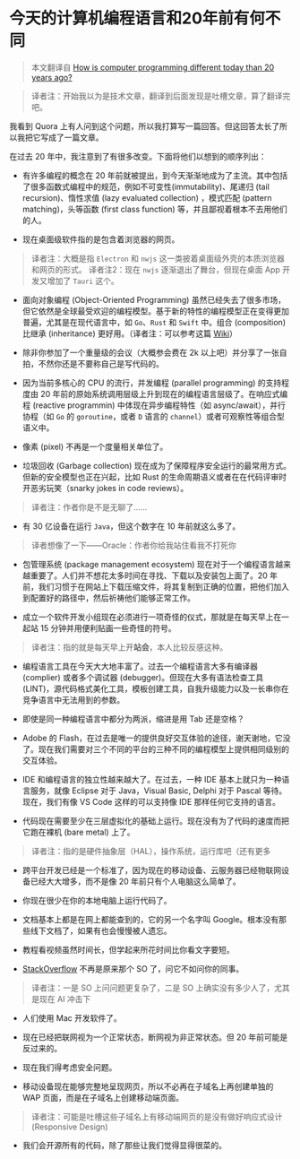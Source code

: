 # 今天的计算机编程语言和20年前有何不同
 
> 本文翻译自 [How is computer programming different today than 20 years ago?](https://medium.com/swlh/how-is-computer-programming-different-today-than-20-years-ago-9d0154d1b6ce)

> 译者注：开始我以为是技术文章，翻译到后面发现是吐槽文章，算了翻译完吧。
 
我看到 Quora 上有人问到这个问题，所以我打算写一篇回答。但这回答太长了所以我把它写成了一篇文章。
 
在过去 20 年中，我注意到了有很多改变。下面将他们以想到的顺序列出：
 
* 有许多编程的概念在 20 年前就被提出，到今天渐渐地成为了主流。其中包括了很多函数式编程中的规范，例如不可变性(immutability)、尾递归 (tail recursion)、惰性求值 (lazy evaluated collection) ，模式匹配 (pattern matching)，头等函数 (first class function) 等，并且鄙视着根本不去用他们的人。
 
* 现在桌面级软件指的是包含着浏览器的网页。
> 译者注：大概是指 `Electron` 和 `nwjs` 这一类披着桌面级外壳的本质浏览器和网页的形式。
> 译者注2：现在 `nwjs` 逐渐退出了舞台，但现在桌面 App 开发又增加了 `Tauri` 这个。
 
* 面向对象编程 (Object-Oriented Programming) 虽然已经失去了很多市场，但它依然是全球最受欢迎的编程模型。基于新的特性的编程模型正在变得更加普遍，尤其是在现代语言中，如 `Go`、`Rust` 和 `Swift` 中。组合 (composition) 比继承 (inheritance) 更好用。（译者注：可以参考这篇 [Wiki](https://en.wikipedia.org/wiki/Composition_over_inheritance)）
 
* 除非你参加了一个重量级的会议（大概参会费在 2k 以上吧）并分享了一张自拍，不然你还是不要称自己是写代码的。

* 因为当前多核心的 CPU 的流行，并发编程 (parallel programming) 的支持程度由 20 年前的原始系统调用层级上升到现在的编程语言层级了。在响应式编程 (reactive programmin) 中体现在异步编程特性（如 async/await），并行协程（如 `Go` 的 `goroutine`，或者 `D` 语言的 `channel`）或者可观察性等组合型语义中。

* 像素 (pixel) 不再是一个度量相关单位了。

* 垃圾回收 (Garbage collection) 现在成为了保障程序安全运行的最常用方式。但新的安全模型也正在兴起，比如 Rust 的生命周期语义或者在在代码评审时开恶劣玩笑（snarky jokes in code reviews）。
> 译者注：作者你是不是无聊了……

* 有 30 亿设备在运行 `Java`，但这个数字在 10 年前就这么多了。
> 译者想像了一下——Oracle：作者你给我站住看我不打死你

* 包管理系统 (package management ecosystem) 现在对于一个编程语言越来越重要了。人们并不想花太多时间在寻找、下载以及安装包上面了。20 年前，我们习惯于在网站上下载压缩文件，将其复制到正确的位置，把他们加入到配置好的路径中，然后祈祷他们能够正常工作。

* 成立一个软件开发小组现在必须进行一项奇怪的仪式，那就是在每天早上在一起站 15 分钟并用便利贴画一些奇怪的符号。
> 译者注：指的就是每天早上开**站会**，本人比较反感这种。

* 编程语言工具在今天大大地丰富了。过去一个编程语言大多有编译器 (complier) 或者多个调试器 (debugger)。但现在大多有语法检查工具 (LINT)，源代码格式美化工具，模板创建工具，自我升级能力以及一长串你在竞争语言中无法用到的参数。

* 即使是同一种编程语言中都分为两派，缩进是用 Tab 还是空格？

* Adobe 的 Flash，在过去是唯一的提供良好交互体验的途径，谢天谢地，它没了。现在我们需要对三个不同的平台的三种不同的编程模型上提供相同级别的交互体验。

* IDE 和编程语言的独立性越来越大了。在过去，一种 IDE 基本上就只为一种语言服务，就像 Eclipse 对于 Java，Visual Basic, Delphi 对于 Pascal 等待。现在，我们有像 VS Code 这样的可以支持像 IDE 那样任何它支持的语言。

* 代码现在需要至少在三层虚拟化的基础上运行。现在没有为了代码的速度而把它跑在裸机 (bare metal) 上了。
> 译者注：指的是硬件抽象层（HAL），操作系统，运行库吧（还有更多

* 跨平台开发已经是一个标准了，因为现在的移动设备、云服务器已经物联网设备已经大大增多，而不是像 20 年前只有个人电脑这么简单了。

* 你现在很少在你的本地电脑上运行代码了。

* 文档基本上都是在网上都能查到的，它的另一个名字叫 Google。根本没有那些线下文档了，如果有也会慢慢被人遗忘。

* 教程看视频虽然时间长，但学起来所花时间比你看文字要短。

* [StackOverflow](https://stackoverflow.com/) 不再是原来那个 SO 了，问它不如问你的同事。
> 译者注：一是 SO 上问问题更复杂了，二是 SO 上确实没有多少人了，尤其是现在 AI 冲击下

* 人们使用 Mac 开发软件了。

* 现在已经把联网视为一个正常状态，断网视为非正常状态。但 20 年前可能是反过来的。

* 现在我们得考虑安全问题。

* 移动设备现在能够完整地呈现网页，所以不必再在子域名上再创建单独的 WAP 页面，而是在子域名上创建移动端页面。
> 译者注：可能是吐槽这些子域名上有移动端网页的是没有做好响应式设计 (Responsive Design)

* 我们会开源所有的代码，除了那些让我们觉得显得很菜的。

